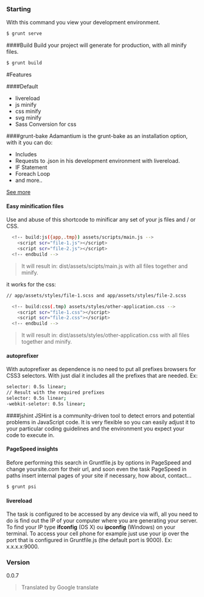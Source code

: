### Starting
With this command you view your development environment.
```sh
$ grunt serve
```
####Build
Build your project will generate for production, with all minify files.
```sh
$ grunt build
```

#Features

####Default
* livereload
* js minify
* css minify
* svg minify
* Sass Conversion for css

####grunt-bake
Adamantium is the grunt-bake as an installation option, with it you can do:

 - Includes
 - Requests to .json in his development environment with livereload.
 - IF Statement
 - Foreach Loop
 - and more..

[See more](https://github.com/MathiasPaumgarten/grunt-bake)

#### Easy minification files
Use and abuse of this shortcode to minificar any set of your js files and / or CSS.

```sh
  <!-- build:js({app,.tmp}) assets/scripts/main.js -->
    <script scr="file-1.js"></script>
    <script scr="file-2.js"></script>
  <!-- endbuild -->

```
>  It will result in: dist/assets/scipts/main.js  with all files together and minify.

it works for the css:

```sh
// app/assets/styles/file-1.scss and app/assets/styles/file-2.scss

  <!-- build:css(.tmp) assets/styles/other-application.css -->
    <script scr="file-1.css"></script>
    <script scr="file-2.css"></script>
  <!-- endbuild -->

```
> It will result in: dist/assets/styles/other-application.css with all files together and minify.

#### autoprefixer
With autoprefixer as dependence is no need to put all prefixes browsers for CSS3 selectors. With just dial it includes all the prefixes that are needed.
Ex:

```sh
selector: 0.5s linear;
// Result with the required prefixes
selector: 0.5s linear;
-webkit-seletor: 0.5s linear;
```

####jshint
JSHint is a community-driven tool to detect errors and potential problems in JavaScript code. It is very flexible so you can easily adjust it to your particular coding guidelines and the environment you expect your code to execute in.

#### PageSpeed insights
Before performing this search in Gruntfile.js by options in PageSpeed and change yoursite.com for their url, and soon even the task PageSpeed in paths insert internal pages of your site if necessary, how about, contact...

```sh
$ grunt psi
```

#### livereload
The task is configured to be accessed by any device via wifi, all you need to do is find out the IP of your computer where you are generating your server. To find your IP type  __ifconfig__ (OS X) ou __ipconfig__ (Windows) on your terminal. To access your cell phone for example just use your ip over the port that is configured in Gruntfile.js (the default port is 9000). Ex: x.x.x.x:9000.

### Version
0.0.7

>Translated by Google translate
